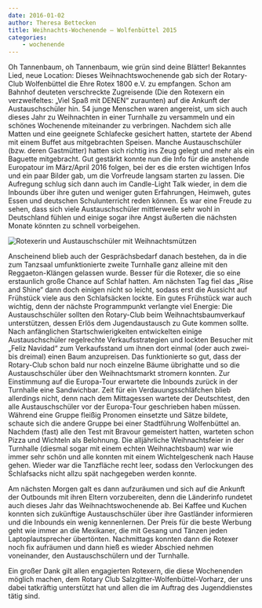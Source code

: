 ```yaml
---
date: 2016-01-02
author: Theresa Bettecken
title: Weihnachts-Wochenende – Wolfenbüttel 2015
categories:
    - wochenende
---
```



Oh Tannenbaum, oh Tannenbaum, wie grün sind deine Blätter! Bekanntes Lied, neue
Location: Dieses Weihnachtswochenende gab sich der Rotary-Club Wolfenbüttel die
Ehre Rotex 1800 e.V. zu empfangen. Schon am Bahnhof deuteten verschreckte
Zugreisende (Die den Rotexern ein verzweifeltes: „Viel Spaß mit DENEN“
zuraunten) auf die Ankunft der Austauschschüler hin. 54 junge Menschen waren
angereist, um sich auch dieses Jahr zu Weihnachten in einer Turnhalle zu
versammeln und ein schönes Wochenende miteinander zu verbringen. Nachdem sich
alle Matten und eine geeignete Schlafecke gesichert hatten, startete der Abend
mit einem Buffet aus mitgebrachten Speisen. Manche Austauschschüler (bzw. deren
Gastmütter) hatten sich richtig ins Zeug gelegt und mehr als ein Baguette
mitgebracht. Gut gestärkt konnte nun die Info für die anstehende Europatour im
März/April 2016 folgen, bei der es die ersten wichtigen Infos und ein paar
Bilder gab, um die Vorfreude langsam starten zu lassen. Die Aufregung schlug
sich dann auch im Candle-Light Talk wieder, in dem die Inbounds über ihre guten
und weniger guten Erfahrungen, Heimweh, gutes Essen und deutschen
Schulunterricht reden können. Es war eine Freude zu sehen, dass sich viele
Austauschschüler mittlerweile sehr wohl in Deutschland fühlen und einige sogar
ihre Angst äußerten die nächsten Monate könnten zu schnell vorbeigehen.

![Rotexerin und Austauschschüler mit Weihnachtsmützen](/img/2015-wolfenbuettel.jpg)

Anscheinend blieb auch der Gesprächsbedarf danach bestehen, da in die zum
Tanzsaal umfunktionierte zweite Turnhalle ganz alleine mit den Reggaeton-Klängen
gelassen wurde. Besser für die Rotexer, die so eine erstaunlich große Chance auf
Schlaf hatten. Am nächsten Tag fiel das „Rise and Shine“ dann doch einigen nicht
so leicht, sodass erst die Aussicht auf Frühstück viele aus den Schlafsäcken
lockte. Ein gutes Frühstück war auch wichtig, denn der nächste Programmpunkt
verlangte viel Energie: Die Austauschschüler sollten den Rotary-Club beim
Weihnachtsbaumverkauf unterstützen, dessen Erlös dem Jugendaustausch zu Gute
kommen sollte. Nach anfänglichen Startschwierigkeiten entwickelten einige
Austauschschüler regelrechte Verkaufsstrategien und lockten Besucher mit „Feliz
Navidad“ zum Verkaufsstand um ihnen dort einmal (oder auch zwei- bis dreimal)
einen Baum anzupreisen. Das funktionierte so gut, dass der Rotary-Club schon
bald nur noch einzelne Bäume übrighatte und so die Austauschschüler über den
Weihnachtsmarkt stromern konnten. Zur Einstimmung auf die Europa-Tour erwartete
die Inbounds zurück in der Turnhalle eine Sandwichbar. Zeit für ein
Verdauungsschläfchen blieb allerdings nicht, denn nach dem Mittagessen wartete
der Deutschtest, den alle Austauschschüler vor der Europa-Tour geschrieben haben
müssen. Während eine Gruppe fleißig Pronomen einsetzte und Sätze bildete,
schaute sich die andere Gruppe bei einer Stadtführung Wolfenbüttel an. Nachdem
(fast) alle den Test mit Bravour gemeistert hatten, warteten schon Pizza und
Wichteln als Belohnung. Die alljährliche Weihnachtsfeier in der Turnhalle
(diesmal sogar mit einem echten Weihnachtsbaum) war wie immer sehr schön und
alle konnten mit einem Wichtelgeschenk nach Hause gehen. Wieder war die
Tanzfläche recht leer, sodass den Verlockungen des Schlafsacks nicht allzu spät
nachgegeben werden konnte.

Am nächsten Morgen galt es dann aufzuräumen und sich auf die Ankunft der
Outbounds mit ihren Eltern vorzubereiten, denn die Länderinfo rundetet auch
dieses Jahr das Weihnachtswochenende ab. Bei Kaffee und Kuchen konnten sich
zukünftige Austauschschüler über ihre Gastländer informieren und die Inbounds
ein wenig kennenlernen. Der Preis für die beste Werbung geht wie immer an die
Mexikaner, die mit Gesang und Tänzen jeden Laptoplautsprecher übertönten.
Nachmittags konnten dann die Rotexer noch fix aufräumen und dann hieß es wieder
Abschied nehmen voneinander, den Austauschschülern und der Turnhalle.

Ein großer Dank gilt allen engagierten Rotexern, die diese Wochenenden möglich
machen, dem Rotary Club Salzgitter-Wolfenbüttel-Vorharz, der uns dabei
tatkräftig unterstützt hat und allen die im Auftrag des Jugenddienstes tätig
sind.